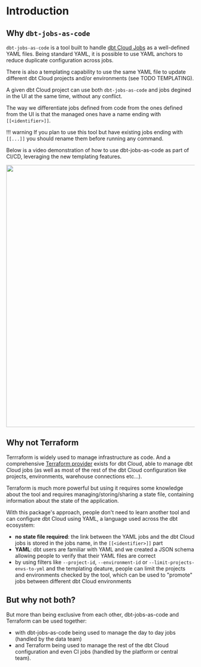 # Introduction

## Why `dbt-jobs-as-code`

`dbt-jobs-as-code` is a tool built to handle [dbt Cloud Jobs](https://docs.getdbt.com/docs/deploy/jobs) as a well-defined YAML files. Being standard YAML, it is possible to use YAML anchors to reduce duplicate configuration across jobs.

There is also a templating capability to use the same YAML file to update different dbt Cloud projects and/or environments (see TODO TEMPLATING).

A given dbt Cloud project can use both `dbt-jobs-as-code` and jobs degined in the UI at the same time, without any conflict.

The way we differentiate jobs defined from code from the ones defined from the UI is that the managed ones have a name ending with `[[<identifier>]]`.

!!! warning
    If you plan to use this tool but have existing jobs ending with `[[...]]` you should rename them before running any command.

Below is a video demonstration of how to use dbt-jobs-as-code as part of CI/CD, leveraging the new templating features.

[<img src="https://cdn.loom.com/sessions/thumbnails/7c263c560d2044cea9fc82ac8ec125ea-1719403943692-with-play.gif" width="700">](https://www.loom.com/share/7c263c560d2044cea9fc82ac8ec125ea?sid=4c2fe693-0aa5-4021-9e94-69d826f3eac5)

## Why not Terraform

Terrraform is widely used to manage infrastructure as code. And a comprehensive [Terraform provider](https://registry.terraform.io/providers/dbt-labs/dbtcloud/latest) exists for dbt Cloud, able to manage dbt Cloud jobs (as well as most of the rest of the dbt Cloud configuration like projects, environments, warehouse connections etc...).

Terraform is much more powerful but using it requires some knowledge about the tool and requires managing/storing/sharing a state file, containing information about the state of the application.

With this package's approach, people don't need to learn another tool and can configure dbt Cloud using YAML, a language used across the dbt ecosystem:

- **no state file required**: the link between the YAML jobs and the dbt Cloud jobs is stored in the jobs name, in the `[[<identifier>]]` part
- **YAML**: dbt users are familiar with YAML and we created a JSON schema allowing people to verify that their YAML files are correct
- by using filters like `--project-id`, `--environment-id` or `--limit-projects-envs-to-yml` and the templating deature, people can limit the projects and environments checked by the tool, which can be used to "promote" jobs between different dbt Cloud environments

## But why not both?

But more than being exclusive from each other, dbt-jobs-as-code and Terraform can be used together:

- with dbt-jobs-as-code being used to manage the day to day jobs (handled by the data team) 
- and Terraform being used to manage the rest of the dbt Cloud configuration and even CI jobs (handled by the platform or central team).